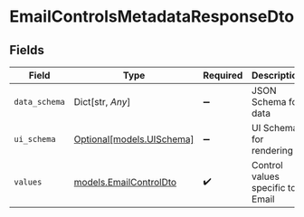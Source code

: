 # EmailControlsMetadataResponseDto


## Fields

| Field                                                  | Type                                                   | Required                                               | Description                                            |
| ------------------------------------------------------ | ------------------------------------------------------ | ------------------------------------------------------ | ------------------------------------------------------ |
| `data_schema`                                          | Dict[str, *Any*]                                       | :heavy_minus_sign:                                     | JSON Schema for data                                   |
| `ui_schema`                                            | [Optional[models.UISchema]](../models/uischema.md)     | :heavy_minus_sign:                                     | UI Schema for rendering                                |
| `values`                                               | [models.EmailControlDto](../models/emailcontroldto.md) | :heavy_check_mark:                                     | Control values specific to Email                       |